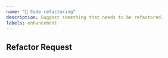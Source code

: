 ```yaml
---
name: "🚜 Code refactoring"
description: Suggest something that needs to be refactored.
labels: enhancement
---
```


## Refactor Request
<!-- Is your refactor request related to a problem? ->

A clear and concise description of what the problem is.
Ex. I'm having problems reading the code because...

## Description
<!-- If you have a solution in mind, please describe it. ->

N/A

## Additional context
<!-- Add any other context about the problem here. ->

N/A
